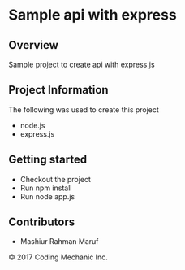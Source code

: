 # Sample api with express

## Overview

Sample project to create api with express.js 

## Project Information

The following was used to create this project

* node.js
* express.js

## Getting started

* Checkout the project 
* Run npm install
* Run node app.js


## Contributors

* Mashiur Rahman Maruf

&copy; 2017 Coding Mechanic Inc.